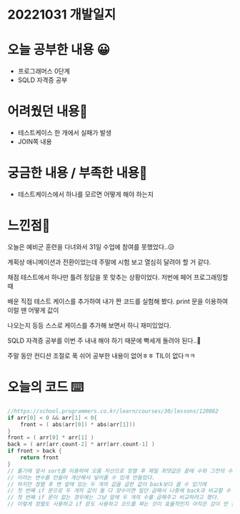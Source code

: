 # 20221031 개발일지

# 오늘 공부한 내용 😀

- 프로그래머스 0단계
- SQLD 자격증 공부

# 어려웠던 내용🤯

- 테스트케이스 한 개에서 실패가 발생
- JOIN쪽 내용

# 궁금한 내용 / 부족한 내용🤔

- 테스트케이스에서 하나를 모르면 어떻게 해야 하는지

# 느낀점🤨

오늘은 예비군 훈련을 다녀와서 31일 수업에 참여를 못했었다..😥

계획상 애니메이션과 전환이었는데 주말에 시험 보고 열심히 달려야 할 거 같다.

채점 테스트에서 하나만 틀려 정답을 못 맞추는 상황이었다. 저번에 페어 프로그래밍할 때

배운 직접 테스트 케이스를 추가하여 내가 짠 코드를 실험해 봤다. print 문을 이용하여 이럴 땐 어떻게 값이

나오는지 등등 스스로 케이스를 추가해 보면서 하니 재미있었다.

SQLD 자격증 공부를 이번 주 내내 해야 하기 때문에 빡세게 돌려야 된다..🫠

주말 동안 컨디션 조절로 푹 쉬어 공부한 내용이 없어ㅎㅎ TIL이 없다ㅋㅋ

# 오늘의 코드 ⌨️

```swift
//https://school.programmers.co.kr/learn/courses/30/lessons/120862
if arr[0] < 0 && arr[1] < 0{
	front = ( abs(arr[0]) * abs(arr[1]))
}
front = ( arr[0] * arr[1] )
back = ( arr[arr.count-2] * arr[arr.count-1] )
if front > back {
	return front
}
// 풀기에 앞서 sort를 이용하여 오름 차선으로 정렬 후 제일 최댓값은 끝에 수와 그전의 수라고 생각해 back
// 이라는 변수를 만들어 계산해서 넣어줄 수 있게 만들었다.
// 하지만 정렬 후 맨 앞에 있는 두 개의 값을 곱한 값이 back보다 클 수 있기에
// 첫 번째 if 문으로 두 개의 값이 둘 다 양수이면 일단 곱해서 나중에 back과 비교할 수 있게 front 값으로 저장했다.
// 첫 번째 if 문이 없는 경우에는 그냥 앞에 두 개의 수를 곱해주고 비교하려고 했다.
// 이렇게 정렬도 사용하고 if 문도 사용하고 코드를 짜는 것이 효율적인지 아직은 감이 안 잡히고 모르겠다ㅎㅎ
```